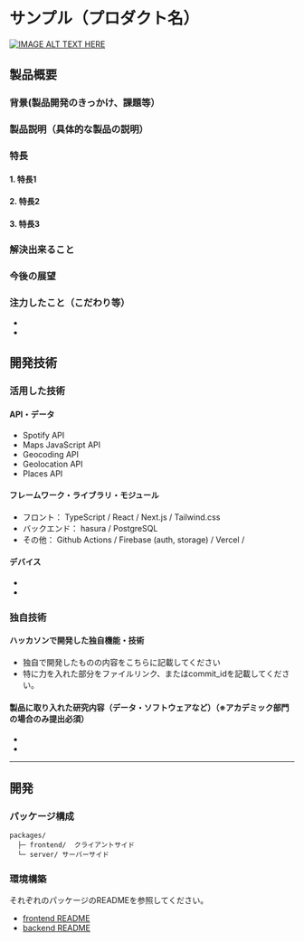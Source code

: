 # サンプル（プロダクト名）

[![IMAGE ALT TEXT HERE](https://jphacks.com/wp-content/uploads/2022/08/JPHACKS2022_ogp.jpg)](https://www.youtube.com/watch?v=LUPQFB4QyVo)

## 製品概要
### 背景(製品開発のきっかけ、課題等）
### 製品説明（具体的な製品の説明）
### 特長
#### 1. 特長1
#### 2. 特長2
#### 3. 特長3

### 解決出来ること
### 今後の展望
### 注力したこと（こだわり等）
* 
* 

## 開発技術
### 活用した技術
#### API・データ
* Spotify API
* Maps JavaScript API
* Geocoding API
* Geolocation API
* Places API

#### フレームワーク・ライブラリ・モジュール
* フロント： TypeScript / React / Next.js / Tailwind.css
* バックエンド： hasura / PostgreSQL
* その他： Github Actions / Firebase (auth, storage) / Vercel / 
#### デバイス
* 
* 

### 独自技術
#### ハッカソンで開発した独自機能・技術
* 独自で開発したものの内容をこちらに記載してください
* 特に力を入れた部分をファイルリンク、またはcommit_idを記載してください。

#### 製品に取り入れた研究内容（データ・ソフトウェアなど）（※アカデミック部門の場合のみ提出必須）
* 
* 

---

## 開発
### パッケージ構成
```
packages/
  ├─ frontend/  クライアントサイド
  └─ server/ サーバーサイド
```
### 環境構築
それぞれのパッケージのREADMEを参照してください。
- [frontend README](https://github.com/jphacks/F_2203/tree/development/packages/frontend#readme)
- [backend README](https://github.com/jphacks/F_2203/tree/development/packages/server)


  
